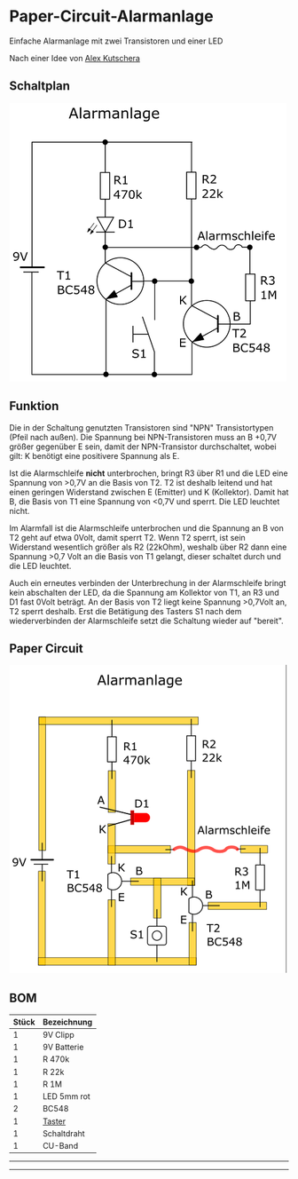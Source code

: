 # Paper-Circuit-Alarmanlage
Einfache Alarmanlage mit zwei Transistoren und einer LED

Nach einer Idee von [Alex Kutschera](https://github.com/vektorious)

## Schaltplan

![Schaltplan](/pic/Schaltplan.png)


## Funktion

Die in der Schaltung genutzten Transistoren sind "NPN" Transistortypen (Pfeil nach außen). Die Spannung bei NPN-Transistoren muss an B +0,7V größer gegenüber E sein, damit der NPN-Transistor durchschaltet, wobei gilt: K benötigt eine positivere Spannung als E.

Ist die Alarmschleife <b>nicht</b> unterbrochen, bringt R3 über R1 und die LED eine Spannung von >0,7V an die Basis von T2. 
T2 ist deshalb leitend und hat einen geringen Widerstand zwischen E (Emitter) und K (Kollektor). Damit hat B, die Basis von T1 eine Spannung von <0,7V und sperrt. Die LED leuchtet nicht.

Im Alarmfall ist die Alarmschleife unterbrochen und die Spannung an B von T2 geht auf etwa 0Volt, damit sperrt T2. Wenn T2 sperrt, ist sein Widerstand wesentlich größer als R2 (22kOhm), weshalb über R2 dann eine Spannung >0,7 Volt an die Basis von T1 gelangt, dieser schaltet durch und die LED leuchtet.

Auch ein erneutes verbinden der Unterbrechung in der Alarmschleife bringt kein abschalten der LED, da die Spannung am Kollektor von T1, an R3 und D1 fast 0Volt beträgt. An der Basis von T2 liegt keine Spannung >0,7Volt an, T2 sperrt deshalb. 
Erst die Betätigung des Tasters S1 nach dem wiederverbinden der Alarmschleife setzt die Schaltung wieder auf "bereit".


## Paper Circuit
![PaperCircuit](/pic/Paper-Circuit.png)




## BOM

| Stück | Bezeichnung |
| -------- | -------- | 
| 1        | 9V Clipp       | 
| 1        | 9V Batterie        | 
| 1        | R 470k        | 
| 1        | R 22k       | 
| 1        | R 1M        |
| 1        | LED 5mm rot        |
|2         | BC548       |
| 1        | [Taster](https://www.amazon.de/dp/B00SPUPVGU/?coliid=IHH4IX8I4SJ2L&colid=4ZNEYUX0MP5W&psc=1&ref_=list_c_wl_lv_ov_lig_dp_it_im)      |
| 1        | Schaltdraht        |
| 1        | CU-Band       |

----
----

